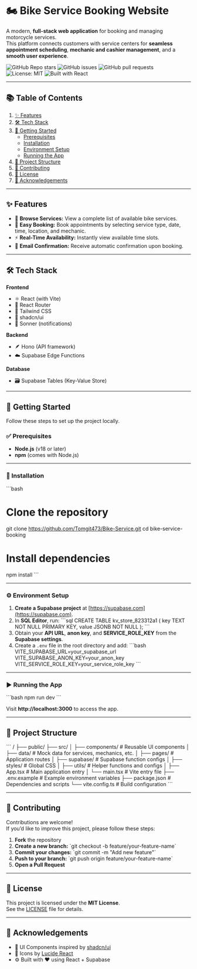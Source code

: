 # 🏍️ Bike Service Booking Website

A modern, **full-stack web application** for booking and managing motorcycle services.  
This platform connects customers with service centers for **seamless appointment scheduling**, **mechanic and cashier management**, and a **smooth user experience**.

![GitHub Repo stars](https://img.shields.io/github/stars/Tomgit473/Bike-Service?style=flat-square)
![GitHub issues](https://img.shields.io/github/issues/Tomgit473/Bike-Service?style=flat-square)
![GitHub pull requests](https://img.shields.io/github/issues-pr/Tomgit473/Bike-Service?style=flat-square)
![License: MIT](https://img.shields.io/badge/License-MIT-green.svg)
![Built with React](https://img.shields.io/badge/Built%20with-React-blue)

---

## 📚 Table of Contents
1. [✨ Features](#-features)
2. [🛠️ Tech Stack](#️-tech-stack)
3. [🚀 Getting Started](#-getting-started)
   - [Prerequisites](#prerequisites)
   - [Installation](#installation)
   - [Environment Setup](#environment-setup)
   - [Running the App](#running-the-app)
4. [📁 Project Structure](#-project-structure)
5. [🤝 Contributing](#-contributing)
6. [📄 License](#-license)
7. [🙏 Acknowledgements](#-acknowledgements)

---

## ✨ Features

- 🧾 **Browse Services:** View a complete list of available bike services.  
- 📅 **Easy Booking:** Book appointments by selecting service type, date, time, location, and mechanic.  
- ⚡ **Real-Time Availability:** Instantly view available time slots.  
- 📧 **Email Confirmation:** Receive automatic confirmation upon booking.    

---

## 🛠️ Tech Stack

**Frontend**
- ⚛️ React (with Vite)
- 🧭 React Router
- 🎨 Tailwind CSS
- 🧩 shadcn/ui
- 🔔 Sonner (notifications)

**Backend**
- 🪶 Hono (API framework)
- ☁️ Supabase Edge Functions

**Database**
- 🗃️ Supabase Tables (Key-Value Store)

---

## 🚀 Getting Started

Follow these steps to set up the project locally.  

### ✅ Prerequisites
- **Node.js** (v18 or later)  
- **npm** (comes with Node.js)

---

### 🧩 Installation

\`\`\`bash
# Clone the repository
git clone https://github.com/Tomgit473/Bike-Service.git
cd bike-service-booking

# Install dependencies
npm install
\`\`\`

---

### ⚙️ Environment Setup

1. **Create a Supabase project** at [https://supabase.com](https://supabase.com).  
2. In **SQL Editor**, run:
   \`\`\`sql
   CREATE TABLE kv_store_823312a1 (
       key TEXT NOT NULL PRIMARY KEY,
       value JSONB NOT NULL
   );
   \`\`\`
3. Obtain your **API URL**, **anon key**, and **SERVICE_ROLE_KEY** from the **Supabase settings**.  
4. Create a `.env` file in the root directory and add:
   \`\`\`bash
   VITE_SUPABASE_URL=your_supabase_url
   VITE_SUPABASE_ANON_KEY=your_anon_key
   VITE_SERVICE_ROLE_KEY=your_service_role_key
   \`\`\`

---

### ▶️ Running the App

\`\`\`bash
npm run dev
\`\`\`

Visit **http://localhost:3000** to access the app.

---

## 📁 Project Structure

\`\`\`
/
├── public/
├── src/
│   ├── components/     # Reusable UI components
│   ├── data/           # Mock data for services, mechanics, etc.
│   ├── pages/          # Application routes
│   ├── supabase/       # Supabase function configs
│   ├── styles/         # Global CSS
│   ├── utils/          # Helper functions and configs
│   ├── App.tsx         # Main application entry
│   └── main.tsx        # Vite entry file
├── .env.example         # Example environment variables
├── package.json         # Dependencies and scripts
└── vite.config.ts       # Build configuration
\`\`\`

---

## 🤝 Contributing

Contributions are welcome!  
If you’d like to improve this project, please follow these steps:

1. **Fork** the repository  
2. **Create a new branch:** \`git checkout -b feature/your-feature-name\`  
3. **Commit your changes:** \`git commit -m "Add new feature"\`  
4. **Push to your branch:** \`git push origin feature/your-feature-name\`  
5. **Open a Pull Request**

---

## 📄 License

This project is licensed under the **MIT License**.  
See the [LICENSE](./LICENSE.md) file for details.

---

## 🙏 Acknowledgements

- 🎨 UI Components inspired by [shadcn/ui](https://ui.shadcn.com)  
- 🧩 Icons by [Lucide React](https://lucide.dev)  
- ⚙️ Built with ❤️ using React + Supabase  

